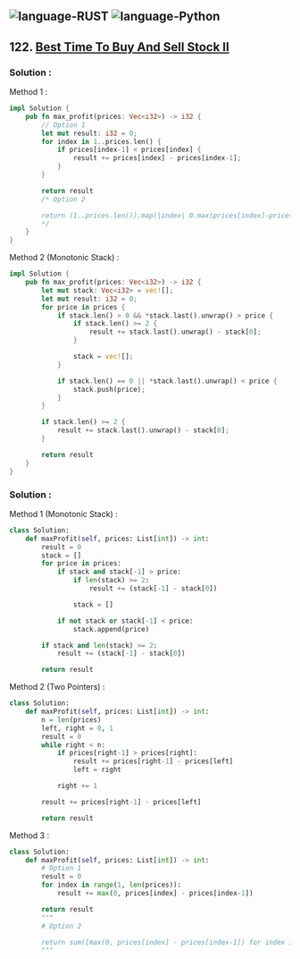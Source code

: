 ![language-RUST](https://img.shields.io/badge/%20-RUST-8d4004?style=for-the-badge&logo=RUST)
![language-Python](https://img.shields.io/badge/%20-Python-ffd43b?style=for-the-badge&logo=PYTHON)
---

## 122. [Best Time To Buy And Sell Stock II](https://leetcode.com/problems/best-time-to-buy-and-sell-stock-ii)

### Solution :

Method 1 :
```rust
impl Solution {
    pub fn max_profit(prices: Vec<i32>) -> i32 {
        // Option 1
        let mut result: i32 = 0;
        for index in 1..prices.len() {
            if prices[index-1] < prices[index] {
                result += prices[index] - prices[index-1];
            }
        }

        return result
        /* Option 2

        return (1..prices.len()).map(|index| 0.max(prices[index]-prices[index-1])).sum()
        */
    }
}
```

Method 2 (Monotonic Stack) :
```rust
impl Solution {
    pub fn max_profit(prices: Vec<i32>) -> i32 {
        let mut stack: Vec<i32> = vec![];
        let mut result: i32 = 0;
        for price in prices {
            if stack.len() > 0 && *stack.last().unwrap() > price {
                if stack.len() >= 2 {
                    result += stack.last().unwrap() - stack[0];
                }

                stack = vec![];
            }

            if stack.len() == 0 || *stack.last().unwrap() < price {
                stack.push(price);
            }
        }

        if stack.len() >= 2 {
            result += stack.last().unwrap() - stack[0];
        }

        return result
    }
}
```

### Solution :

Method 1 (Monotonic Stack) :
```python
class Solution:
    def maxProfit(self, prices: List[int]) -> int:
        result = 0
        stack = []
        for price in prices:
            if stack and stack[-1] > price:
                if len(stack) >= 2:
                    result += (stack[-1] - stack[0])

                stack = []

            if not stack or stack[-1] < price:
                stack.append(price)

        if stack and len(stack) >= 2:
            result += (stack[-1] - stack[0])

        return result
```

Method 2 (Two Pointers) :
```python
class Solution:
    def maxProfit(self, prices: List[int]) -> int:
        n = len(prices)
        left, right = 0, 1
        result = 0
        while right < n:
            if prices[right-1] > prices[right]:
                result += prices[right-1] - prices[left]
                left = right

            right += 1

        result += prices[right-1] - prices[left]

        return result
```

Method 3 :
```python
class Solution:
    def maxProfit(self, prices: List[int]) -> int:
        # Option 1
        result = 0
        for index in range(1, len(prices)):
            result += max(0, prices[index] - prices[index-1])

        return result
        """
        # Option 2

        return sum([max(0, prices[index] - prices[index-1]) for index in range(1, len(prices))])
        """
```
